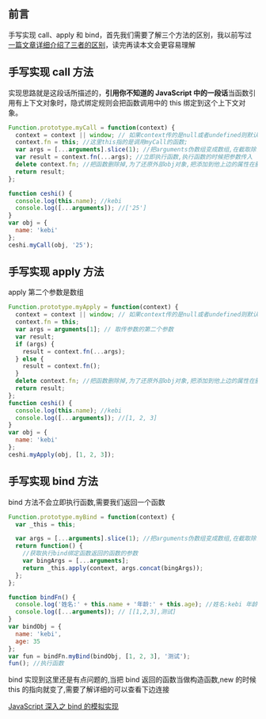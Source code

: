 ## 前言

手写实现 call、apply 和 bind，首先我们需要了解三个方法的区别，我以前写过[一篇文章详细介绍了三者的区别](https://github.com/heyushuo/Blob/issues/2)，读完再读本文会更容易理解

## 手写实现 call 方法

实现思路就是这段话所描述的，**引用你不知道的 JavaScript 中的一段话**当函数引用有上下文对象时，隐式绑定规则会把函数调用中的 this 绑定到这个上下文对象。

```javascript
Function.prototype.myCall = function(context) {
  context = context || window; // 如果context传的是null或者undefined则默认context是window
  context.fn = this; //这里this指的是调用myCall的函数;
  var args = [...arguments].slice(1); //把arguments伪数组变成数组,在截取除了第一个之后的参数
  var result = context.fn(...args); //立即执行函数,执行函数的时候把参数传入
  delete context.fn; //把函数删除掉,为了还原外部obj对象,把添加到他上边的属性在删除掉
  return result;
};

function ceshi() {
  console.log(this.name); //kebi
  console.log([...arguments]); //['25']
}
var obj = {
  name: 'kebi'
};
ceshi.myCall(obj, '25');
```

## 手写实现 apply 方法

apply 第二个参数是数组

```javascript
Function.prototype.myApply = function(context) {
  context = context || window; // 如果context传的是null或者undefined则默认context是window
  context.fn = this;
  var args = arguments[1]; // 取传参数的第二个参数
  var result;
  if (args) {
    result = context.fn(...args);
  } else {
    result = context.fn();
  }
  delete context.fn; //把函数删除掉,为了还原外部obj对象,把添加到他上边的属性在删除掉
  return result;
};
function ceshi() {
  console.log(this.name); //kebi
  console.log([...arguments]); //[1, 2, 3]
}
var obj = {
  name: 'kebi'
};
ceshi.myApply(obj, [1, 2, 3]);
```

## 手写实现 bind 方法

bind 方法不会立即执行函数,需要我们返回一个函数

```javascript
Function.prototype.myBind = function(context) {
  var _this = this;

  var args = [...arguments].slice(1); //把arguments伪数组变成数组,在截取除了第一个之后的参数或者 Array.prototype.slice.call(arguments, 1);
  return function() {
    //获取执行bind绑定函数返回的函数的参数
    var bingArgs = [...arguments];
    return _this.apply(context, args.concat(bingArgs));
  };
};

function bindFn() {
  console.log('姓名:' + this.name + '年龄:' + this.age); //姓名:kebi 年龄:3
  console.log([...arguments]); // [[1,2,3],测试]
}
var bindObj = {
  name: 'kebi',
  age: 35
};
var fun = bindFn.myBind(bindObj, [1, 2, 3], '测试');
fun(); //执行函数
```

bind 实现到这里还是有点问题的,当把 bind 返回的函数当做构造函数,new 的时候 this 的指向就变了,需要了解详细的可以查看下边连接

[JavaScript 深入之 bind 的模拟实现](https://github.com/mqyqingfeng/Blog/issues/12)
